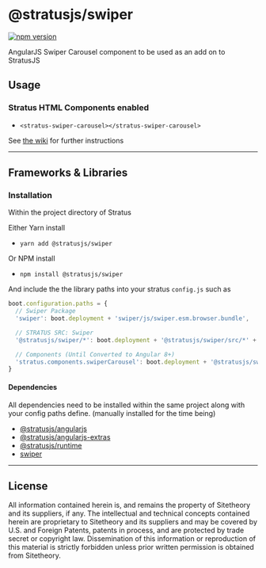 # @stratusjs/swiper
[![npm version](https://badge.fury.io/js/%40stratusjs%2Fswiper.svg)](https://badge.fury.io/js/%40stratusjs%2Fswiper "View this project on npm")

AngularJS Swiper Carousel component to be used as an add on to StratusJS

## Usage

### Stratus HTML Components enabled
*   `<stratus-swiper-carousel></stratus-swiper-carousel>`

See [the wiki](https://github.com/Sitetheory/stratus/wiki/Swiper-Package) for further instructions

---
## Frameworks & Libraries

### Installation
Within the project directory of Stratus

Either Yarn install
*   `yarn add @stratusjs/swiper`

Or NPM install
*   `npm install @stratusjs/swiper`

And include the the library paths into your stratus `config.js` such as
```js
boot.configuration.paths = {
  // Swiper Package
  'swiper': boot.deployment + 'swiper/js/swiper.esm.browser.bundle',

  // STRATUS SRC: Swiper
  '@stratusjs/swiper/*': boot.deployment + '@stratusjs/swiper/src/*' + boot.suffix,

  // Components (Until Converted to Angular 8+)
  'stratus.components.swiperCarousel': boot.deployment + '@stratusjs/swiper/src/carousel.component' + boot.suffix
}
```

#### Dependencies
All dependencies need to be installed within the same project along with your config paths define.
(manually installed for the time being)
*   [@stratusjs/angularjs](https://www.npmjs.com/package/@stratusjs/angularjs)
*   [@stratusjs/angularjs-extras](https://www.npmjs.com/package/@stratusjs/angularjs-extras)
*   [@stratusjs/runtime](https://www.npmjs.com/package/@stratusjs/runtime)
*   [swiper](https://www.npmjs.com/package/swiper)

---
## License
All information contained herein is, and remains the property of Sitetheory and its suppliers, if any. The intellectual and technical concepts contained herein are proprietary to Sitetheory and its suppliers and may be covered by U.S. and Foreign Patents, patents in process, and are protected by trade secret or copyright law.  Dissemination of this information or reproduction of this material is strictly forbidden unless prior written permission is obtained from Sitetheory.
